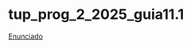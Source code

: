 # tup_prog_2_2025_guia11.1

[Enunciado](https://docs.google.com/document/d/1pTe9wqrDy9Jr-qEGVVfqFxVL3qUpAQtE/preview)
